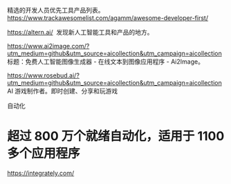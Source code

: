 精选的开发人员优先工具产品列表。
https://www.trackawesomelist.com/agamm/awesome-developer-first/

https://altern.ai/
 发现新人工智能工具和产品的地方。
 
https://www.ai2image.com/?utm_medium=github&utm_source=aicollection&utm_campaign=aicollection
标题：免费人工智能图像生成器 - 在线文本到图像应用程序 - Ai2Image。

https://www.rosebud.ai/?utm_medium=github&utm_source=aicollection&utm_campaign=aicollection
AI 游戏制作者。即时创建、分享和玩游戏

自动化
# 超过 800 万个就绪自动化，适用于 1100 多个应用程序
https://integrately.com/
